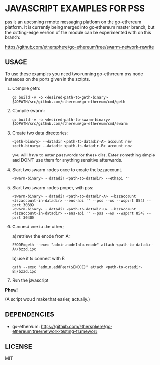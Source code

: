 # JAVASCRIPT EXAMPLES FOR PSS

pss is an upcoming remote messaging platform on the go-ethereum platform. It is currently being merged into go-ethereum master branch, but the cutting-edge version of the module can be experimented with on this branch:

https://github.com/ethersphere/go-ethereum/tree/swarm-network-rewrite

## USAGE

To use these examples you need two running go-ethereum pss node instances on the ports given in the scripts.

1. Compile geth:

   `go build -v -o <desired-path-to-geth-binary> $GOPATH/src/github.com/ethereum/go-ethereum/cmd/geth`
  
2. Compile swarm:

   `go build -v -o <desired-path-to-swarm-binary> $GOPATH/src/github.com/ethereum/go-ethereum/cmd/swarm`

3. Create two data directories:

   ```
   <geth-binary> --datadir <path-to-datadir-A> account new
   <geth-binary> --datadir <path-to-datadir-B> account new
   ```

   you will have to enter passwords for these dirs. Enter something simple and DON'T use them for anything sensitive afterwards.

4. Start two swarm nodes once to create the bzzaccount.

   `<swarm-binary> --datadir <path-to-datadir> --ethapi ''`

5. Start two swarm nodes proper, with pss:

   ```
   <swarm-binary> --datadir <path-to-datadir-A> --bzzaccount <bzzaccount-in-datadir> --ens-api '' --pss --ws --wsport 8546 --port 30399
   <swarm-binary> --datadir <path-to-datadir-B> --bzzaccount <bzzaccount-in-datadir> --ens-api '' --pss --ws --wsport 8547 --port 30400
   ```

6. Connect one to the other;

   a) retrieve the enode from A:

   `ENODE=geth --exec "admin.nodeInfo.enode" attach <path-to-datadir-A>/bzzd.ipc`

   b) use it to connect with B:

   `geth --exec "admin.addPeer($ENODE)" attach <path-to-datadir-B>/bzzd.ipc`
   
7. Run the javascript

**Phew!**

(A script would make that easier, actually.)

## DEPENDENCIES

* go-ethereum: https://github.com/ethersphere/go-ethereum/tree/network-testing-framework

## LICENSE

MIT
